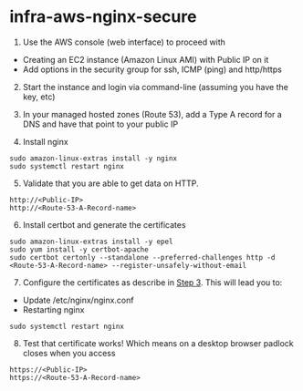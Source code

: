# infra-aws-nginx-secure

1. Use the AWS console (web interface) to proceed with 
- Creating an EC2 instance (Amazon Linux AMI) with Public IP on it
- Add options in the security group for ssh, ICMP (ping) and http/https

2. Start the instance and login via command-line (assuming you have the key, etc)

3. In your managed hosted zones (Route 53), add a Type A record for a DNS and have that point to your public IP

4. Install nginx 

```
sudo amazon-linux-extras install -y nginx
sudo systemctl restart nginx
```

5. Validate that you are able to get data on HTTP.
```
http://<Public-IP>
http://<Route-53-A-Record-name>
```

6. Install certbot and generate the certificates
```
sudo amazon-linux-extras install -y epel
sudo yum install -y certbot-apache
sudo certbot certonly --standalone --preferred-challenges http -d <Route-53-A-Record-name> --register-unsafely-without-email
```
7. Configure the certificates as describe in [Step 3](https://www.digitalocean.com/community/tutorials/how-to-use-certbot-standalone-mode-to-retrieve-let-s-encrypt-ssl-certificates-on-centos-7). This will lead you to:
- Update /etc/nginx/nginx.conf
- Restarting nginx
```
sudo systemctl restart nginx
```

8. Test that certificate works! Which means on a desktop browser padlock closes when you access
```
https://<Public-IP>
https://<Route-53-A-Record-name>
```
